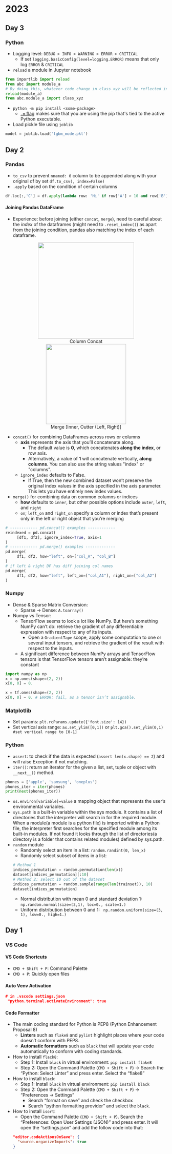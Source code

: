 # 2023
## Day 3
### Python
- Logging level: `DEBUG > INFO > WARNING > ERROR > CRITICAL`
  - If set `logging.basicConfig(level=logging.ERROR)` means that only log `ERROR` & `CRITICAL`
- `reload` a module in Jupyter notebook
```Python
from importlib import reload
from abc import module_a
# By doing this, whatever code change in class_xyz will be reflected in the notebook
reload(module_a)
from abc.module_a import class_xyz 
```
- `python -m pip install <some-package>` 
  - [`-m` flag](https://stackoverflow.com/a/69527909/7973510) makes sure that you are using the pip that's tied to the active Python executable.
- Load pickle file using `joblib`
```Python
model = joblib.load('lgbm_mode.pkl')
```
## Day 2
### Pandas
- `to_csv` to prevent `nnamed: 0` column to be appended along with your original df by set `df.to_csv(, index=False)`
- `.apply` based on the condition of certain columns
```Python
df.loc[:,'C'] = df.apply(lambda row: 'Hi' if row['A'] > 10 and row['B'] < 5 else '')
```
#### Joining Pandas DataFrame
- Experience: before joining (either `concat`, `merge`), need to careful about the *index* of the dataframes (might need to `.reset_index()`) as apart from the joining condition, pandas also matching the index of each dataframe.

<p align="center"><img height=300 src="https://user-images.githubusercontent.com/64508435/229827362-91a5d973-9e62-4e05-9356-701732e1b9dd.png"><br>Column Concat<br>
<img height=250 src="https://user-images.githubusercontent.com/64508435/229823282-0ea6ebb5-0d21-4ca7-8c96-50d025364fce.png"/><br>
Merge [Inner, Outter (Left, Right)]
</p>

- `concat()` for combining DataFrames across rows or columns 
  - **axis** represents the axis that you’ll concatenate along. 
    - The default value is **0**, which concatenates **along the index**, or row axis. 
    - Alternatively, a value of **1** will concatenate vertically, **along columns**. You can also use the string values "index" or "columns".
  - `ignore_index` defaults to False. 
    -  If True, then the new combined dataset won’t preserve the original index values in the axis specified in the axis parameter. This lets you have entirely new index values.
- `merge()` for combining data on common columns or indices
  - **how** defaults to `inner`, but other possible options include `outer`, `left`, and `right`
  - `on`; `left_on` and `right_on` specify a column or index that’s present only in the left or right object that you’re merging   
```Python
# ------------ pd.concat() examples ------------
reindexed = pd.concat(
     [df1, df2], ignore_index=True, axis=1
)
# ------------ pd.merge() examples -------------
pd.merge(
     df1, df2, how="left", on=["col_A", "col_B"]
)
# if left & right DF has diff joining col names
pd.merge(
     df1, df2, how="left", left_on=["col_A1"], right_on=["col_A2"]
)
```
### Numpy
- Dense & Sparse Matrix Conversion:
  - Sparse &#8594; Dense: `A.toarray()`
- Numpy vs Tensor: 
  - TensorFlow seems to look a lot like NumPy. But here’s something NumPy can’t do: retrieve the gradient of any differentiable expression with respect to any of its inputs. 
    - Open a `GradientTape` scope, apply some computation to one or several input tensors, and retrieve the gradient of the result with respect to the inputs.
  - A significant difference between NumPy arrays and TensorFlow tensors is that TensorFlow tensors aren’t assignable: they’re constant
```Python
import numpy as np
x = np.ones(shape=(2, 2))
x[0, 0] = 0.

x = tf.ones(shape=(2, 2))
x[0, 0] = 0. # ERROR: fail, as a tensor isn’t assignable.
```

### Matplotlib
- Set params: `plt.rcParams.update({'font.size': 14})`
- Set vertical axis range: `ax.set_ylim([0,1])` or `plt.gca().set_ylim(0,1) #set vertical range to [0-1]`


### Python 
- `assert`: to check if the data is expected (`assert len(x.shape) == 2`) and will raise Exception if not matching.
- `iter()`: return an iterator for the given a list, set, tuple or object with `__next__()` method. 
```Python
phones = ['apple', 'samsung', 'oneplus'] 
phones_iter = iter(phones) 
print(next(phones_iter))
```
- `os.environ[variable]=value` a mapping object that represents the user’s environmental variables.
- `sys.path` is a built-in variable within the sys module. It contains a list of directories that the interpreter will search in for the required module. When a module(a module is a python file) is imported within a Python file, the interpreter first searches for the specified module among its built-in modules. If not found it looks through the list of directories(a directory is a folder that contains related modules) defined by sys.path.
- `random` module
  - Randomly select an item in a list: `random.randint(0, len_x)`
  - Randomly select subset of items in a list: 
  ```Python
  # Method 1
  indices_permutation = random.permutation(len(x))
  dataset[indices_permutation][:10]
  # Method 2: select 10 out of the dataset
  indices_permutation = random.sample(range(len(trainset)), 10)
  dataset[indices_permutation]
  ```
  - Normal distribution with mean 0 and standard deviation 1: `np.random.normal(size=(3,1), loc=0., scale=1.)`
  - Uniform distribution between 0 and 1: ` np.random.uniform(size=(3, 1), low=0., high=1.)`

## Day 1
### VS Code
#### VS Code Shortcuts
- `CMD + Shift + P`: Command Palette
- `CMD + P`: Quickly open files
#### Auto Venv Activation

```json
# in .vscode settings.json
 "python.terminal.activateEnvironment": true
```
#### Code Formatter
- The main coding standard for Python is PEP8 (Python Enhancement Proposal 8)
  - **Linters** such as `flake8` and `pylint` highlight places where your code doesn’t conform with PEP8.
  - **Automatic formatters** such as `black` that will update your code automatically to conform with coding standards.
- How to install `flack8`:
  - Step 1: Install `black` in virtual environment: `pip install flake8`
  - Step 2: Open the Command Palette (`CMD + Shift + P`) &#8594; Search the “Python: Select Linter” and press enter. Select the “flake8”
- How to install `black`:
  - Step 1: Install `black` in virtual environment: `pip install black`
  - Step 2: Open the Command Palette (`CMD + Shift + P`) &#8594; “Preferences &#8594; Settings”
    - Search “format on save” and check the checkbox
    - Search “python formatting provider” and select the `black`.
- How to install `isort`:
  - Open the Command Palette (`CMD + Shift + P`). Search the “Preferences: Open User Settings (JSON)” and press enter. It will open the “settings.json” and add the follow code into that:
  ```json
  "editor.codeActionsOnSave": {
    "source.organizeImports": true
  }
  ```
